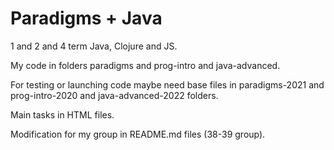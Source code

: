 # Paradigms + Java
1 and 2 and 4 term Java, Clojure and JS.

My code in folders paradigms and prog-intro and java-advanced. 

For testing or launching code maybe need base files in paradigms-2021 and prog-intro-2020 and java-advanced-2022 folders. 

Main tasks in HTML files. 

Modification for my group in README.md files (38-39 group).
